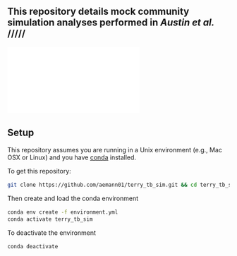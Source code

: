 ## This repository details mock community simulation analyses performed in *Austin et al.* /////

![workflow](img/terry_tb_sim_flowchart.pdf)

## Setup

This repository assumes you are running in a Unix environment (e.g., Mac OSX or Linux) and you have [conda](https://docs.conda.io/projects/conda/en/latest/user-guide/install/) installed.

To get this repository:

```bash
git clone https://github.com/aemann01/terry_tb_sim.git && cd terry_tb_sim
```

Then create and load the conda environment

```bash
conda env create -f environment.yml
conda activate terry_tb_sim
```

To deactivate the environment

```bash
conda deactivate
```
